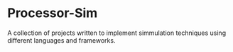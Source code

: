 # Processor-Sim
A collection of projects written to implement simmulation techniques using different languages and frameworks.
